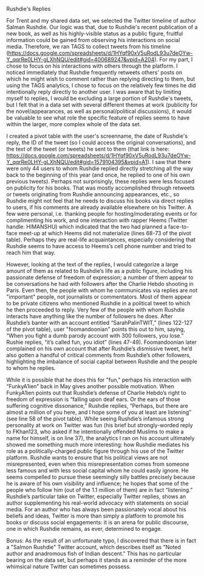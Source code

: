 Rushdie's Replies

For Trent and my shared data set, we selected the Twitter timeline of author Salman Rushdie.  Our logic was that, due to Rushdie's recent publication of a new book, as well as his highly-visible status as a public figure, fruitful information could be gained from observing his interactions on social media.  Therefore, we ran TAGS to collect tweets from his timeline (https://docs.google.com/spreadsheets/d/1HYqf90xV5uRodL93u7deOYw-Y_qqrRe0LHY-gLXhNQU/edit#gid=400689247&vpid=A204). For my part, I chose to focus on his interactions with others through the platform.  I noticed immediately that Rushdie frequently retweets others' posts on which he might wish to comment rather than replying directing to them, but using the TAGS analytics, I chose to focus on the relatively few times he did intentionally reply directly to another user.  I was aware that by limiting myself to replies, I would be excluding a large portion of Rushdie's tweets, but I felt that in a data set with several different themes at work (publicity for the novel/appearances, as well as personal/political discussions), it would be valuable to see what role the specific feature of replies seems to have within the larger, more complex whole of the data set.    

I created a pivot table with the user's screenname, the date of Rushdie's reply, the ID of the tweet (so I could access the original conversations), and the text of the tweet (or tweets) he sent to them (that link is here: https://docs.google.com/spreadsheets/d/1HYqf90xV5uRodL93u7deOYw-Y_qqrRe0LHY-gLXhNQU/edit#gid=1579104395&vpid=A1). I saw that there were only 44 users to whom Rushdie replied directly stretching all the way back to the beginning of this year (and once, he replied to one of his own previous tweets).  Perhaps not surprisingly, these replies were less focused on publicity for his books. That was mostly accomplished through retweets or tweets originating from Rushdie announcing appearances, etc., so Rushdie might not feel that he needs to discuss his books via direct replies to users, if his comments are already available elsewhere on his Twitter.  A few were personal, i.e. thanking people for hosting/moderating events or for complimenting his work, and one interaction with rapper Heems (Twitter handle: HIMANSHU) which indicated that the two had planned a face-to-face meet-up at which Heems did not materialize (lines 68-73 of the pivot table). Perhaps they are real-life acquaintances, especially considering that Rushdie seems to have access to Heems’s cell phone number and tried to reach him that way. 

However, looking at the text of the replies, I would categorize a large amount of them as related to Rushdie’s life as a public figure, including his passionate defense of freedom of expression; a number of them appear to be conversations he had with followers after the Charlie Hebdo shooting in Paris.  Even then, the people with whom he communicates via replies are not "important" people, not journalists or commentators.  Most of them appear to be private citizens who mentioned Rushdie in a political tweet to which he then proceeded to reply.  Very few of the people with whom Rushdie interacts have anything like the number of followers he does. After Rushdie’s banter with an account entitled “SarahPalinTWIT,” (lines 122-127 of the pivot table), user "foomandoonian" points this out to him, saying, “When you fight a dumb parody account with 300 followers, you lose.” Rushie replies, “it’s called fun, you idiot” (lines 47-49). Foomandoonian later complained on his own account that after Rushdie’s dismissive tweet, he’d also gotten a handful of critical comments from Rushdie’s other followers, highlighting the imbalance of social capital between Rushdie and the people to whom he replies. 

While it is possible that he does this for "fun," perhaps his interaction with “FunkyA1ien” back in May gives another possible motivation. When FunkyA1ien points out that Rushdie’s defense of Charlie Hebdo’s right to freedom of expression is “falling upon deaf ears. Or the ears of those suffering cognitive dissonance,” Rushdie replies, “Perhaps, but there are almost a million of you here, and I hope some of you at least are listening” (see line 58 of the pivot table).  While seeing Rushdie’s infamous strong personality at work on Twitter was fun (his brief but strongly-worded reply to FKhan123, who asked if he intentionally offended Muslims to make a name for himself, is on line 37), the analytics I ran on his account ultimately showed me something much more interesting: how Rushdie mediates his role as a politically-charged public figure through his use of the Twitter platform.  Rushdie wants to ensure that his political views are not misrepresented, even when this misrepresentation comes from someone less famous and with less social capital whom he could easily ignore.  He seems compelled to pursue these seemingly silly battles precisely because he is aware of his own visibility and influence; he hopes that some of the people who follow him (out of the 1.1 million of them) are in fact “listening.” Rushdie’s particular take on Twitter, especially Twitter replies, shows an author supplementing his real-world advocacy with statements on social media.  For an author who has always been passionately vocal about his beliefs and ideas, Twitter is more than simply a platform to promote his books or discuss social engagements: it is an arena for public discourse, one in which Rushdie remains, as ever, determined to engage.  

Bonus: As the result of an unfortunate typo, I discovered that there is in fact a "Salmon Rushdie" Twitter account, which describes itself as "Noted author and anadromous fish of Indian descent."  This has no particular bearing on the data set, but perhaps it stands as a reminder of the more whimsical nature Twitter can sometimes possess.  
